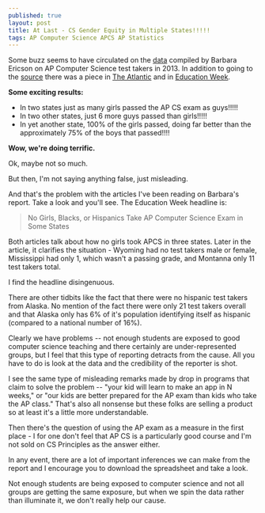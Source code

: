 ```yaml
---
published: true
layout: post
title: At Last - CS Gender Equity in Multiple States!!!!!
tags: AP Computer Science APCS AP Statistics
---
```


Some buzz seems to have circulated on the
[data](http://home.cc.gatech.edu/ice-gt/556) compiled by Barbara
Ericson on AP Computer Science test takers in 2013. In addition to going to the [source](http://home.cc.gatech.edu/ice-gt/556) there was a piece in  [The Atlantic](http://www.theatlantic.com/education/archive/2014/01/techs-gender-and-race-gap-starts-in-high-school/282966/) and in [Education Week](http://blogs.edweek.org/edweek/curriculum/2014/01/girls_african_americans_and_hi.html).

**Some exciting results:**

 * In two states just as many girls passed the AP CS exam as guys!!!!!
 * In two other states, just 6 more guys passed than girls!!!!!
 * In yet another state, 100% of the girls passed, doing far better than the approximately 75% of the boys that passed!!!!
 
**Wow, we're doing terrific.**

Ok, maybe not so much.

But then, I'm not saying anything false, just misleading.

And that's the problem with the articles I've been reading on Barbara's report. Take a look and you'll see. The Education Week headline is:

> No Girls, Blacks, or Hispanics Take AP Computer Science Exam in Some States

Both articles talk about how no girls took APCS in three states. Later
in the article, it clarifies the situation - Wyoming had no test
takers male or female, Mississippi had only 1, which wasn't a passing
grade, and Montanna only 11 test takers total.

I find the headline disingenuous.

There are other tidbits like the fact that there were no hispanic test
takers from Alaska. No mention of the fact there were only 21 test
takers overall and that Alaska only has 6% of it's population
identifying itself as hispanic (compared to a national number of 16%).

Clearly we have problems -- not enough students are exposed to good
computer science teaching and there certainly are under-represented
groups, but I feel that this type of reporting detracts from the
cause. All you have to do is look at the data and the credibility of
the reporter is shot.

I see the same type of misleading remarks made by drop in programs
that claim to solve the problem -- "your kid will learn to make an app
in N weeks," or "our kids are better prepared for the AP exam than
kids who take the AP class." That's also all nonsense but these folks
are selling a product so at least it's a little more understandable.

Then there's the question of using the AP exam as a measure in the
first place - I for one don't feel that AP CS is a particularly good
course and I'm not sold on CS Principles as the answer either.

In any event, there are a lot of important inferences we can
make from the report and I encourage you to download the spreadsheet
and take a look.

Not enough students are being exposed to computer science and
not all groups are getting the same exposure, but when we spin the
data rather than illuminate it, we don't really help our cause.

